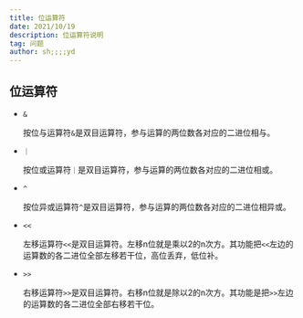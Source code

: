```yaml
---
title: 位运算符
date: 2021/10/19
description: 位运算符说明
tag: 问题
author: sh;;;;yd
---
```


## 位运算符

- `&`

  按位与运算符`&`是双目运算符，参与运算的两位数各对应的二进位相与。
  
- `｜`

  按位或运算符`｜`是双目运算符，参与运算的两位数各对应的二进位相或。
  
- `^`

  按位异或运算符`^`是双目运算符，参与运算的两位数各对应的二进位相异或。
  
- `<<`

  左移运算符`<<`是双目运算符。左移n位就是乘以2的n次方。其功能把`<<`左边的运算数的各二进位全部左移若干位，高位丢弃，低位补。
  
- `>>`

   右移运算符`>>`是双目运算符。右移n位就是除以2的n次方。其功能是把`>>`左边的运算数的各二进位全部右移若干位。
